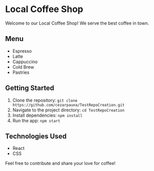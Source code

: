 # Local Coffee Shop

Welcome to our Local Coffee Shop! We serve the best coffee in town.

## Menu
- Espresso
- Latte
- Cappuccino
- Cold Brew
- Pastries

## Getting Started

1. Clone the repository: `git clone https://github.com/cezarpauna/TestRepoCreation.git`
2. Navigate to the project directory: `cd TestRepoCreation`
3. Install dependencies: `npm install`
4. Run the app: `npm start`

## Technologies Used
- React
- CSS

Feel free to contribute and share your love for coffee!